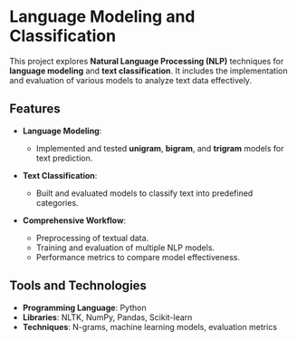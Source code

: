 # Language Modeling and Classification  

This project explores **Natural Language Processing (NLP)** techniques for **language modeling** and **text classification**. It includes the implementation and evaluation of various models to analyze text data effectively.  

## Features  

- **Language Modeling**:  
  - Implemented and tested **unigram**, **bigram**, and **trigram** models for text prediction.  

- **Text Classification**:  
  - Built and evaluated models to classify text into predefined categories.  

- **Comprehensive Workflow**:  
  - Preprocessing of textual data.  
  - Training and evaluation of multiple NLP models.  
  - Performance metrics to compare model effectiveness.  

## Tools and Technologies  

- **Programming Language**: Python  
- **Libraries**: NLTK, NumPy, Pandas, Scikit-learn  
- **Techniques**: N-grams, machine learning models, evaluation metrics  
